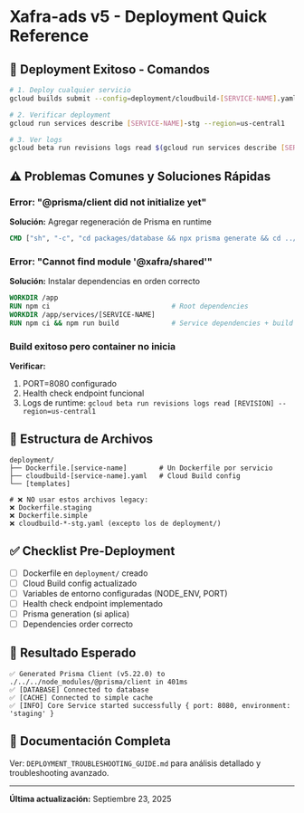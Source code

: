 # Xafra-ads v5 - Deployment Quick Reference

## 🚀 Deployment Exitoso - Comandos

```bash
# 1. Deploy cualquier servicio
gcloud builds submit --config=deployment/cloudbuild-[SERVICE-NAME].yaml .

# 2. Verificar deployment
gcloud run services describe [SERVICE-NAME]-stg --region=us-central1

# 3. Ver logs
gcloud beta run revisions logs read $(gcloud run services describe [SERVICE-NAME]-stg --region=us-central1 --format="value(status.traffic[0].revisionName)") --region=us-central1 --limit=15
```

## ⚠️ Problemas Comunes y Soluciones Rápidas

### Error: "@prisma/client did not initialize yet"
**Solución:** Agregar regeneración de Prisma en runtime
```dockerfile
CMD ["sh", "-c", "cd packages/database && npx prisma generate && cd ../../services/[SERVICE] && node dist/index.js"]
```

### Error: "Cannot find module '@xafra/shared'"
**Solución:** Instalar dependencias en orden correcto
```dockerfile
WORKDIR /app
RUN npm ci                              # Root dependencies
WORKDIR /app/services/[SERVICE-NAME]
RUN npm ci && npm run build             # Service dependencies + build
```

### Build exitoso pero container no inicia
**Verificar:**
1. PORT=8080 configurado
2. Health check endpoint funcional
3. Logs de runtime: `gcloud beta run revisions logs read [REVISION] --region=us-central1`

## 📁 Estructura de Archivos

```
deployment/
├── Dockerfile.[service-name]        # Un Dockerfile por servicio
├── cloudbuild-[service-name].yaml   # Cloud Build config
└── [templates]

# ❌ NO usar estos archivos legacy:
❌ Dockerfile.staging
❌ Dockerfile.simple  
❌ cloudbuild-*-stg.yaml (excepto los de deployment/)
```

## ✅ Checklist Pre-Deployment

- [ ] Dockerfile en `deployment/` creado
- [ ] Cloud Build config actualizado
- [ ] Variables de entorno configuradas (NODE_ENV, PORT)
- [ ] Health check endpoint implementado
- [ ] Prisma generation (si aplica)
- [ ] Dependencies order correcto

## 🎯 Resultado Esperado

```
✅ Generated Prisma Client (v5.22.0) to ./../../node_modules/@prisma/client in 401ms
✅ [DATABASE] Connected to database  
✅ [CACHE] Connected to simple cache
✅ [INFO] Core Service started successfully { port: 8080, environment: 'staging' }
```

## 📖 Documentación Completa

Ver: `DEPLOYMENT_TROUBLESHOOTING_GUIDE.md` para análisis detallado y troubleshooting avanzado.

---
**Última actualización:** Septiembre 23, 2025